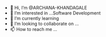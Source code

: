 - 👋 Hi, I’m @ARCHANA-KHANDAGALE
- 👀 I’m interested in ...Software Development
- 🌱 I’m currently learning 
- 💞️ I’m looking to collaborate on ...
- 📫 How to reach me ...

<!---
ARCHANA-KHANDAGALE/ARCHANA-KHANDAGALE is a ✨ special ✨ repository because its `README.md` (this file) appears on your GitHub profile.
You can click the Preview link to take a look at your changes.
--->
